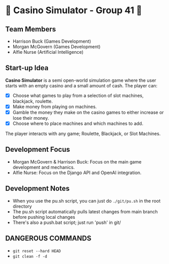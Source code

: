# 🎰 Casino Simulator - Group 41 🎰

## Team Members

- Harrison Buck (Games Development)
- Morgan McGovern (Games Development)
- Alfie Nurse (Artificial Intelligence)

## Start-up Idea

**Casino Simulator** is a semi open-world simulation game where the user starts with an empty casino and a small amount of cash. The player can:

- [X] Choose what games to play from a selection of slot machines, blackjack, roulette.
- [X] Make money from playing on machines.
- [X] Gamble the money they make on the casino games to either increase or lose their money.
- [X] Choose where to place machines and which machines to add.

The player interacts with any game; Roulette, Blackjack, or Slot Machines. 

## Development Focus

- Morgan McGovern & Harrison Buck: Focus on the main game development and mechanics.
- Alfie Nurse: Focus on the Django API and OpenAI integration.

## Development Notes

- When you use the pu.sh script, you can just do `./git/pu.sh` in the root directory
- The pu.sh script automatically pulls latest changes from main branch before pushing local changes
- There's also a push.bat script; just run 'push' in git/

## DANGEROUS COMMANDS

- `git reset --hard HEAD`
- `git clean -f -d`
